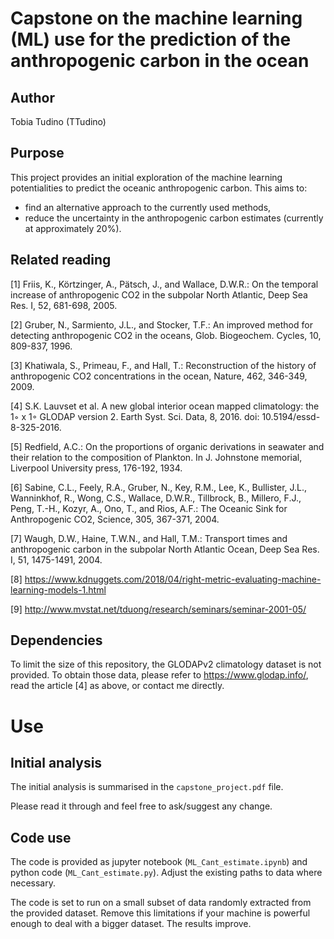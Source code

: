 # Capstone on the machine learning (ML) use for the prediction of the anthropogenic carbon in the ocean

## Author ##

Tobia Tudino (TTudino)

## Purpose ##

This project provides an initial exploration of the machine learning potentialities to predict the oceanic anthropogenic carbon.
This aims to: 
  - find an alternative approach to the currently used methods,
  - reduce the uncertainty in the anthropogenic carbon estimates (currently at approximately 20%).

## Related reading ##

[1] Friis, K., Körtzinger, A., Pätsch, J., and Wallace, D.W.R.: On the temporal increase of anthropogenic CO2 in the subpolar North Atlantic, Deep Sea Res. I, 52, 681-698, 2005.

[2] Gruber, N., Sarmiento, J.L., and Stocker, T.F.: An improved method for detecting anthropogenic CO2 in the oceans, Glob. Biogeochem. Cycles, 10, 809-837, 1996.

[3] Khatiwala, S., Primeau, F., and Hall, T.: Reconstruction of the history of anthropogenic CO2 concentrations in the ocean, Nature, 462, 346-349, 2009.

[4] S.K. Lauvset et al. A new global interior ocean mapped climatology: the 1◦ x 1◦ GLODAP version 2. Earth Syst. Sci. Data, 8, 2016. doi: 10.5194/essd-8-325-2016.

[5] Redfield, A.C.: On the proportions of organic derivations in seawater and their relation to the composition of Plankton. In J. Johnstone memorial, Liverpool University press, 176-192, 1934.

[6] Sabine, C.L., Feely, R.A., Gruber, N., Key, R.M., Lee, K., Bullister, J.L., Wanninkhof, R., Wong, C.S., Wallace, D.W.R., Tillbrock, B., Millero, F.J., Peng, T.-H., Kozyr, A., Ono, T., and Rios, A.F.: The Oceanic Sink for Anthropogenic CO2, Science, 305, 367-371, 2004.

[7] Waugh, D.W., Haine, T.W.N., and Hall, T.M.: Transport times and anthropogenic carbon in the subpolar North Atlantic Ocean, Deep Sea Res. I, 51, 1475-1491, 2004.

[8] https://www.kdnuggets.com/2018/04/right-metric-evaluating-machine-learning-models-1.html

[9] http://www.mvstat.net/tduong/research/seminars/seminar-2001-05/

## Dependencies ##

To limit the size of this repository, the GLODAPv2 climatology dataset is not provided. 
To obtain those data, please refer to https://www.glodap.info/, read the article [4] as above, or contact me directly.

# Use #

## Initial analysis ##

The initial analysis is summarised in the `capstone_project.pdf` file. 

Please read it through and feel free to ask/suggest any change.

## Code use ##

The code is provided as jupyter notebook (`ML_Cant_estimate.ipynb`) and python code (`ML_Cant_estimate.py`). Adjust the existing paths to data where necessary.

The code is set to run on a small subset of data randomly extracted from the provided dataset. Remove this limitations if your machine is powerful enough to deal with a bigger dataset. The results improve.
